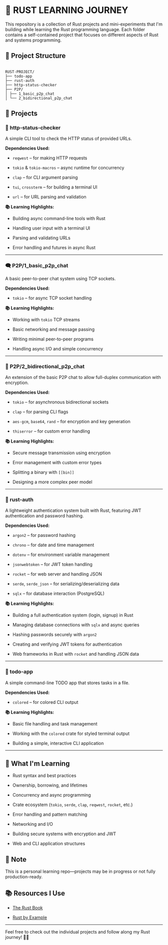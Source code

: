 # 🦀 RUST LEARNING JOURNEY

This repository is a collection of Rust projects and mini-experiments that I'm building while learning the Rust programming language. Each folder contains a self-contained project that focuses on different aspects of Rust and systems programming.

## 📁 Project Structure

```

RUST-PROJECT/
├── todo-app
├── rust-auth
├── http-status-checker
├── P2P/
│ ├── 1_basic_p2p_chat
│ └── 2_bidirectional_p2p_chat
```

## 🚀 Projects

### 📡 http-status-checker

A simple CLI tool to check the HTTP status of provided URLs.

**Dependencies Used:**

- `reqwest` – for making HTTP requests

- `tokio` & `tokio-macros` – async runtime for concurrency

- `clap` – for CLI argument parsing

- `tui`, `crossterm` – for building a terminal UI

- `url` – for URL parsing and validation

**📚 Learning Highlights:**

- Building async command-line tools with Rust

- Handling user input with a terminal UI

- Parsing and validating URLs

- Error handling and futures in async Rust

---

### 🗨️ P2P/1_basic_p2p_chat

A basic peer-to-peer chat system using TCP sockets.

**Dependencies Used:**

- `tokio` – for async TCP socket handling

**📚 Learning Highlights:**

- Working with `tokio` TCP streams

- Basic networking and message passing

- Writing minimal peer-to-peer programs

- Handling async I/O and simple concurrency

---

### 🔁 P2P/2_bidirectional_p2p_chat

An extension of the basic P2P chat to allow full-duplex communication with encryption.

**Dependencies Used:**

- `tokio` – for asynchronous bidirectional sockets

- `clap` – for parsing CLI flags

- `aes-gcm`, `base64`, `rand` – for encryption and key generation

- `thiserror` – for custom error handling

**📚 Learning Highlights:**

- Secure message transmission using encryption

- Error management with custom error types

- Splitting a binary with `[[bin]]`

- Designing a more complex peer model

---

### 🔐 rust-auth

A lightweight authentication system built with Rust, featuring JWT authentication and password hashing.

**Dependencies Used:**

- `argon2` – for password hashing

- `chrono` – for date and time management

- `dotenv` – for environment variable management

- `jsonwebtoken` – for JWT token handling

- `rocket` – for web server and handling JSON

- `serde`, `serde_json` – for serializing/deserializing data

- `sqlx` – for database interaction (PostgreSQL)

**📚 Learning Highlights:**

- Building a full authentication system (login, signup) in Rust

- Managing database connections with `sqlx` and async queries

- Hashing passwords securely with `argon2`

- Creating and verifying JWT tokens for authentication

- Web frameworks in Rust with `rocket` and handling JSON data

---

### 📝 todo-app

A simple command-line TODO app that stores tasks in a file.

**Dependencies Used:**

- `colored` – for colored CLI output

**📚 Learning Highlights:**

- Basic file handling and task management

- Working with the `colored` crate for styled terminal output

- Building a simple, interactive CLI application

---

## 🧠 What I'm Learning

- Rust syntax and best practices

- Ownership, borrowing, and lifetimes

- Concurrency and async programming

- Crate ecosystem (`tokio`, `serde`, `clap`, `reqwest`, `rocket`, etc.)

- Error handling and pattern matching

- Networking and I/O

- Building secure systems with encryption and JWT

- Web and CLI application structures

## 📌 Note

This is a personal learning repo—projects may be in progress or not fully production-ready.

## 📚 Resources I Use

- [The Rust Book](https://doc.rust-lang.org/book/)

- [Rust by Example](https://doc.rust-lang.org/rust-by-example/)

---

Feel free to check out the individual projects and follow along my Rust journey! 🦀💪
